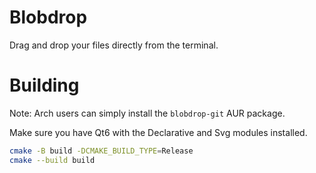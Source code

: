 # Blobdrop

Drag and drop your files directly from the terminal.

# Building

Note: Arch users can simply install the `blobdrop-git` AUR package.

Make sure you have Qt6 with the Declarative and Svg modules installed.

```bash
cmake -B build -DCMAKE_BUILD_TYPE=Release
cmake --build build
```
